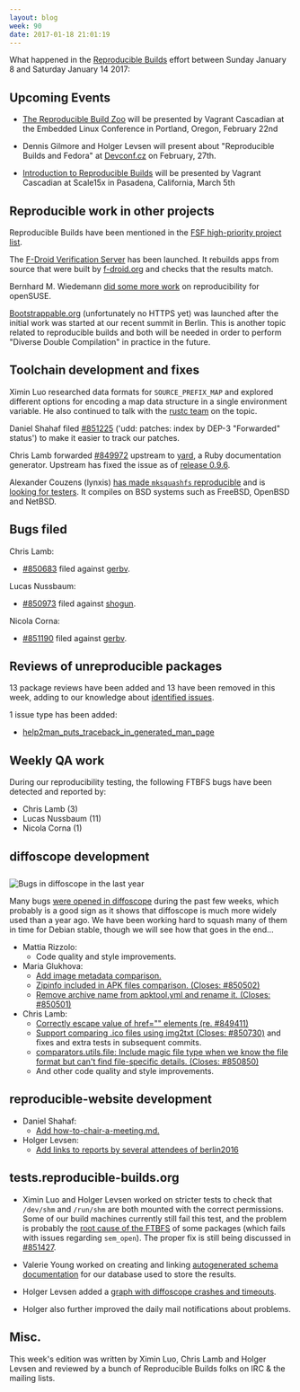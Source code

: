 ```yaml
---
layout: blog
week: 90
date: 2017-01-18 21:01:19
---
```


What happened in the [Reproducible
Builds](https://wiki.debian.org/ReproducibleBuilds) effort between Sunday
January 8 and Saturday January 14 2017:


Upcoming Events
---------------

- [The Reproducible Build
  Zoo](https://openiotelcna2017.sched.com/event/9Iu4/the-reproducible-build-zoo-vagrant-cascadian-aikidev-llc)
  will be presented by Vagrant Cascadian at the Embedded Linux
  Conference in Portland, Oregon, February 22nd

- Dennis Gilmore and Holger Levsen will present about "Reproducible Builds and
  Fedora" at [Devconf.cz](https://devconf.cz/) on February, 27th.

- [Introduction to Reproducible Builds](https://www.socallinuxexpo.org/scale/15x/presentations/introduction-reproducible-builds)
  will be presented by Vagrant Cascadian at Scale15x in Pasadena, California,
  March 5th


Reproducible work in other projects
-----------------------------------

Reproducible Builds have been mentioned in the [FSF high-priority project
list](https://www.fsf.org/campaigns/priority-projects/security-by-and-for-free-software).

The [F-Droid Verification Server](https://verification.f-droid.org/) has been
launched. It rebuilds apps from source that were built by
[f-droid.org](https://f-droid.org/) and checks that the results match.

Bernhard M. Wiedemann [did some more work](
https://lists.opensuse.org/opensuse-factory/2017-01/msg00120.html) on
reproducibility for openSUSE.

[Bootstrappable.org](http://bootstrappable.org) (unfortunately no HTTPS yet)
was launched after the initial work was started at our recent summit in Berlin.
This is another topic related to reproducible builds and both will be needed in
order to perform "Diverse Double Compilation" in practice in the future.


Toolchain development and fixes
-------------------------------

Ximin Luo researched data formats for `SOURCE_PREFIX_MAP` and explored
different options for encoding a map data structure in a single environment
variable. He also continued to talk with the [rustc
team](https://github.com/rust-lang/rust/pull/38348) on the topic.

Daniel Shahaf filed <a href="https://bugs.debian.org/851225">#851225</a> ('udd: patches: index by DEP-3 "Forwarded"
status') to make it easier to track our patches.

Chris Lamb forwarded <a href="https://bugs.debian.org/849972">#849972</a> upstream to
[yard](https://github.com/lsegal/yard/pull/1048), a Ruby documentation
generator. Upstream has fixed the issue as of [release
0.9.6](https://github.com/lsegal/yard/issues/1049).

Alexander Couzens (lynxis) [has made `mksquashfs`
reproducible](https://github.com/squashfs-tools/squashfs-tools) and is
[looking for testers](https://lunarius.fe80.eu/blog/mksquash-dot-graph.html).
It compiles on BSD systems such as FreeBSD, OpenBSD and NetBSD.


Bugs filed
----------

Chris Lamb:

* <a href="https://bugs.debian.org/850683">#850683</a> filed against <a href="https://tracker.debian.org/pkg/gerbv">gerbv</a>.

Lucas Nussbaum:

* <a href="https://bugs.debian.org/850973">#850973</a> filed against <a href="https://tracker.debian.org/pkg/shogun">shogun</a>.

Nicola Corna:

* <a href="https://bugs.debian.org/851190">#851190</a> filed against <a href="https://tracker.debian.org/pkg/gerbv">gerbv</a>.


Reviews of unreproducible packages
----------------------------------

13 package reviews have been added and 13 have been removed in this week,
adding to our knowledge about [identified
issues](https://tests.reproducible-builds.org/debian/index_issues.html).

1 issue type has been added:

- <a href="https://tests.reproducible-builds.org/issues/unstable/help2man_puts_traceback_in_generated_man_page_issue.html">help2man_puts_traceback_in_generated_man_page</a>


Weekly QA work
--------------

During our reproducibility testing, the following FTBFS bugs have been detected
and reported by:

 - Chris Lamb (3)
 - Lucas Nussbaum (11)
 - Nicola Corna (1)


diffoscope development
----------------------

<img style="margin-top: 10px; vertical-align: top;"
src="/blog/images/diffoscope_bugs_2016.png" alt="Bugs in diffoscope in the last
year" />

Many bugs [were opened in
diffoscope](https://qa.debian.org/data/bts/graphs/d/diffoscope.png) during the
past few weeks, which probably is a good sign as it shows that diffoscope is
much more widely used than a year ago. We have been working hard to squash many
of them in time for Debian stable, though we will see how that goes in the end…

- Mattia Rizzolo:
  - Code quality and style improvements.
- Maria Glukhova:
  - [Add image metadata comparison.](https://anonscm.debian.org/git/reproducible/diffoscope.git/commit/?id=06e4ca7)
  - [Zipinfo included in APK files comparison.
    (Closes: #850502)](https://anonscm.debian.org/git/reroducible/diffoscope.git/commit/?id=9749aa9)
  - [Remove archive name from apktool.yml and rename it.
    (Closes: #850501)](https://anonscm.debian.org/git/reproducible/diffoscope.git/commit/?id=b85e785)
- Chris Lamb:
  - [Correctly escape value of href="" elements
    (re. #849411)](https://anonscm.debian.org/git/reproducible/diffoscope.git/commit/?id=483ec03)
  - [Support comparing .ico files using img2txt
    (Closes: #850730)](https://anonscm.debian.org/git/reproducible/diffoscope.git/commit/?id=f311a6d)
    and fixes and extra tests in subsequent commits.
  - [comparators.utils.file: Include magic file type when we know the file
    format but can't find file-specific details.
    (Closes: #850850)](https://anonscm.debian.org/git/reproducible/diffoscope.git/commit/?id=3131f5e)
  - And other code quality and style improvements.


reproducible-website development
--------------------------------

- Daniel Shahaf:
  - [Add how-to-chair-a-meeting.md.](https://anonscm.debian.org/git/reproducible/reproducible-website.git/commit/?id=dc36fbb)
- Holger Levsen:
  - [Add links to reports by several attendees of
    berlin2016](https://anonscm.debian.org/git/reproducible/reproducible-website.git/log/?id=d7745a2)


tests.reproducible-builds.org
-----------------------------

- Ximin Luo and Holger Levsen worked on stricter tests to check that `/dev/shm`
  and `/run/shm` are both mounted with the correct permissions. Some of our
  build machines currently still fail this test, and the problem is probably
  the [root cause of the
  FTBFS](https://tests.reproducible-builds.org/debian/issues/unstable/ftbfs_due_to_jenkins_semaphore_setup_issue.html)
  of some packages (which fails with issues regarding `sem_open`).  The proper
  fix is still being discussed in <a href="https://bugs.debian.org/851427">#851427</a>.

- Valerie Young worked on creating and linking
  [autogenerated schema
  documentation](https://tests.reproducible-builds.org/reproducibledb.html) for
  our database used to store the results.

- Holger Levsen added a [graph with diffoscope crashes and
  timeouts](https://tests.reproducible-builds.org/debian/stats_breakages.png).

- Holger also further improved the daily mail notifications about problems.


Misc.
-----

This week's edition was written by Ximin Luo, Chris Lamb and Holger Levsen and reviewed by a
bunch of Reproducible Builds folks on IRC & the mailing lists.
